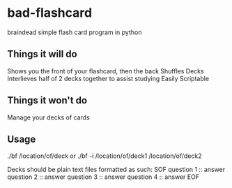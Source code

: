 # bad-flashcard
braindead simple flash card program in python

## Things it will do
Shows you the front of your flashcard, then the back
Shuffles Decks
Interlieves half of 2 decks together to assist studying
Easily Scriptable

## Things it won't do
Manage your decks of cards

## Usage
./bf /location/of/deck
or 
./bf -i /location/of/deck1 /location/of/deck2

Decks should be plain text files formatted as such: 
SOF
question 1 :: answer 
question 2 :: answer
question 3 :: answer
question 4 :: answer
EOF
